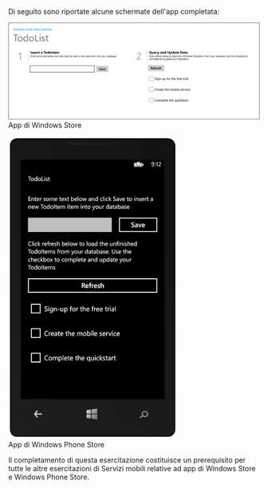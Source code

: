 
Di seguito sono riportate alcune schermate dell'app completata:

![](./media/mobile-services-windows-universal-get-started/mobile-quickstart-completed.png) <br/>App di Windows Store

![](./media/mobile-services-windows-universal-get-started/mobile-quickstart-completed-wp8.png) <br/>App di Windows Phone Store

Il completamento di questa esercitazione costituisce un prerequisito per tutte le altre esercitazioni di Servizi mobili relative ad app di Windows Store e Windows Phone Store.

<!---HONumber=58_postMigration-->